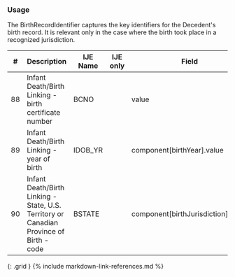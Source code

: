 ### Usage
The BirthRecordIdentifier captures the key identifiers for the Decedent's birth record.
                         It is relevant only in the case where the birth took place in a recognized jurisdiction.

| **#** |  **Description**   |  **IJE Name**   | IJE only |  **Field**  |  **Type**  | **Value Set**  |
| :---------: | ------------- | ------------ | :----------: |---------- | -------- | -------- |
| 88 | Infant Death/Birth Linking - birth certificate number | BCNO| |value | string(6) |   | 
| 89 | Infant Death/Birth Linking - year of birth | IDOB_YR| |component[birthYear].value | dateTime | YYYY component | 
| 90 | Infant Death/Birth Linking - State, U.S. Territory or Canadian Province of Birth - code | BSTATE| |component[birthJurisdiction].value | string | [JurisdictionVS] | 
{: .grid }
{% include markdown-link-references.md %}
